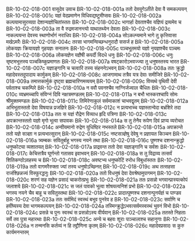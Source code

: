 BR-10-02-018-001	वासुदेव उवाच
BR-10-02-018-001a	ततो देवयुगेऽतीते देवा वै समकल्पयन्
BR-10-02-018-001c	यज्ञं वेदप्रमाणेन विधिवद्यष्टुमीप्सवः
BR-10-02-018-002a	कल्पयामासुरव्यग्रा देशान्यज्ञोचितांस्ततः
BR-10-02-018-002c	भागार्हा देवताश्चैव यज्ञियं द्रव्यमेव च
BR-10-02-018-003a	ता वै रुद्रमजानन्त्यो याथातथ्येन देवताः
BR-10-02-018-003c	नाकल्पयन्त देवस्य स्थाणोर्भागं नराधिप
BR-10-02-018-004a	सोऽकल्प्यमाने भागे तु कृत्तिवासा मखेऽमरैः
BR-10-02-018-004c	तरसा भागमन्विच्छन्धनुरादौ ससर्ज ह
BR-10-02-018-005a	लोकयज्ञः क्रियायज्ञो गृहयज्ञः सनातनः
BR-10-02-018-005c	पञ्चभूतमयो यज्ञो नृयज्ञश्चैव पञ्चमः
BR-10-02-018-006a	लोकयज्ञेन यज्ञैषी कपर्दी विदधे धनुः
BR-10-02-018-006c	धनुः सृष्टमभूत्तस्य पञ्चकिष्कुप्रमाणतः
BR-10-02-018-007a	वषट्कारोऽभवज्ज्या तु धनुषस्तस्य भारत
BR-10-02-018-007c	यज्ञाङ्गानि च चत्वारि तस्य संहननेऽभवन्
BR-10-02-018-008a	ततः क्रुद्धो महादेवस्तदुपादाय कार्मुकम्
BR-10-02-018-008c	आजगामाथ तत्रैव यत्र देवाः समीजिरे
BR-10-02-018-009a	तमात्तकार्मुकं दृष्ट्वा ब्रह्मचारिणमव्ययम्
BR-10-02-018-009c	विव्यथे पृथिवी देवी पर्वताश्च चकम्पिरे
BR-10-02-018-010a	न ववौ पवनश्चैव नाग्निर्जज्वाल चैधितः
BR-10-02-018-010c	व्यभ्रमच्चापि संविग्नं दिवि नक्षत्रमण्डलम्
BR-10-02-018-011a	न बभौ भास्करश्चापि सोमः श्रीमुक्तमण्डलः
BR-10-02-018-011c	तिमिरेणाकुलं सर्वमाकाशं चाभवद्वृतम्
BR-10-02-018-012a	अभिभूतास्ततो देवा विषयान्न प्रजज्ञिरे
BR-10-02-018-012c	न प्रत्यभाच्च यज्ञस्तान्वेदा बभ्रंशिरे तदा
BR-10-02-018-013a	ततः स यज्ञं रौद्रेण विव्याध हृदि पत्रिणा
BR-10-02-018-013c	अपक्रान्तस्ततो यज्ञो मृगो भूत्वा सपावकः
BR-10-02-018-014a	स तु तेनैव रूपेण दिवं प्राप्य व्यरोचत
BR-10-02-018-014c	अन्वीयमानो रुद्रेण युधिष्ठिर नभस्तले
BR-10-02-018-015a	अपक्रान्ते ततो यज्ञे सञ्ज्ञा न प्रत्यभात्सुरान्
BR-10-02-018-015c	नष्टसञ्ज्ञेषु देवेषु न प्रज्ञायत किञ्चन
BR-10-02-018-016a	त्र्यम्बकः सवितुर्बाहू भगस्य नयने तथा
BR-10-02-018-016c	पूष्णश्च दशनान्क्रुद्धो धनुष्कोट्या व्यशातयत्
BR-10-02-018-017a	प्राद्रवन्त ततो देवा यज्ञाङ्गानि च सर्वशः
BR-10-02-018-017c	केचित्तत्रैव घूर्णन्तो गतासव इवाभवन्
BR-10-02-018-018a	स तु विद्राव्य तत्सर्वं शितिकण्ठोऽवहस्य च
BR-10-02-018-018c	अवष्टभ्य धनुष्कोटिं रुरोध विबुधांस्ततः
BR-10-02-018-019a	ततो वागमरैरुक्ता ज्यां तस्य धनुषोऽच्छिनत्
BR-10-02-018-019c	अथ तत्सहसा राजंश्छिन्नज्यं विस्फुरद्धनुः
BR-10-02-018-020a	ततो विधनुषं देवा देवश्रेष्ठमुपागमन्
BR-10-02-018-020c	शरणं सह यज्ञेन प्रसादं चाकरोत्प्रभुः
BR-10-02-018-021a	ततः प्रसन्नो भगवान्प्रास्यत्कोपं जलाशये
BR-10-02-018-021c	स जलं पावको भूत्वा शोषयत्यनिशं प्रभो
BR-10-02-018-022a	भगस्य नयने चैव बाहू च सवितुस्तथा
BR-10-02-018-022c	प्रादात्पूष्णश्च दशनान्पुनर्यज्ञं च पाण्डव
BR-10-02-018-023a	ततः सर्वमिदं स्वस्थं बभूव पुनरेव ह
BR-10-02-018-023c	सर्वाणि च हवींष्यस्य देवा भागमकल्पयन्
BR-10-02-018-024a	तस्मिन्क्रुद्धेऽभवत्सर्वमस्वस्थं भुवनं विभो
BR-10-02-018-024c	प्रसन्ने च पुनः स्वस्थं स प्रसन्नोऽस्य वीर्यवान्
BR-10-02-018-025a	ततस्ते निहताः सर्वे तव पुत्रा महारथाः
BR-10-02-018-025c	अन्ये च बहवः शूराः पाञ्चालाश्च सहानुगाः
BR-10-02-018-026a	न तन्मनसि कर्तव्यं न हि तद्द्रौणिना कृतम्
BR-10-02-018-026c	महादेवप्रसादः स कुरु कार्यमनन्तरम्
